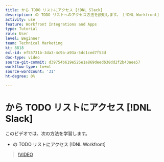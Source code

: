 ```yaml
---
title: から TODO リストにアクセス [!DNL Slack]
description: の TODO リストへのアクセス方法を説明します。 [!DNL Workfront]
activity: use
feature: Workfront Integrations and Apps
type: Tutorial
role: User
level: Beginner
team: Technical Marketing
kt: 8818
exl-id: ef55731b-3da3-4c9a-a93a-5dc1ced7f53d
doc-type: video
source-git-commit: d39754b619e526e1a869deedb38dd2f2b43aee57
workflow-type: tm+mt
source-wordcount: '31'
ht-degree: 0%

---
```


# から TODO リストにアクセス [!DNL Slack]

このビデオでは、次の方法を学習します。

* の TODO リストにアクセス [!DNL Workfront]

>[!VIDEO](https://video.tv.adobe.com/v/335118/?quality=12)
